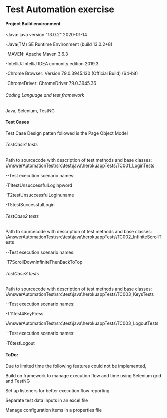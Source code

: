 # Test Automation exercise

#### Project Build environment

-Java: java version "13.0.2" 2020-01-14

-Java(TM) SE Runtime Environment (build 13.0.2+8)

-MAVEN: Apache Maven 3.6.3

-IntelliJ: IntelliJ IDEA comunity edition 2019.3.

-Chrome Browser: Version 79.0.3945.130 (Official Build) (64-bit)

-ChromeDriver: ChromeDriver 79.0.3945.36

###### Coding Language and test framework
Java, Selenium, TestNG

#### Test Cases
Test Case Design patten followed is the Page Object Model

###### TestCase1 tests
Path to sourcecode with description of test methods and base classes: 
\AnswerAutomationTest\src\test\java\herokuappTests\TC001_LoginTests

--Test execution scenario names:

-T1testUnsuccessfulLoginpword

-T2testUnsuccessfulLoginuname

-T5testSuccessfulLogin

###### TestCase2 tests
Path to sourcecode with description of test methods and base classes:
\AnswerAutomationTest\src\test\java\herokuappTests\TC002_InfiniteScrollTests

--Test execution scenario names:

-T7ScrollDownInfiniteThenBackToTop

###### TestCase3 tests
Path to sourcecode with description of test methods and base classes:
 \AnswerAutomationTest\src\test\java\herokuappTests\TC003_KeysTests

--Test execution scenario names:

-T11test4KeyPress

\AnswerAutomationTest\src\test\java\herokuappTests\TC003_LogoutTests

--Test execution scenario names:

-T6testLogout

#### ToDo:

Due to limited time the following features could not be implemented,

Build on framework to manage execution flow and time using Selenium grid and TestNG

Set up listeners for better execution flow reporting

Separate test data inputs in an excel file

Manage configuration items in a properties file
